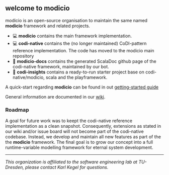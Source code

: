 ## welcome to modicio

modicio is an open-source organisation to maintain the same named **modicio** framework and related projects. 

* :computer: **modicio** contains the main framework implementation.
* :computer: **codi-native** contains the (no longer maintained) CoDI-pattern reference implementation. The code has moved to the modicio main repository
* :book: **modicio-docs** contains the generated ScalaDoc github page of the codi-native framework, maintained by our bot.
* :rocket: **codi-insights** contains a ready-to-run starter project base on codi-native/modicio, scala and the playframework.

A quick-start regarding **modicio** can be found in out [getting-started guide](https://github.com/modicio/modicio/wiki/Getting-Started)

General information are documented in our [wiki](https://github.com/modicio/modicio/wiki).

### Roadmap

A goal for future work was to keept the codi-native reference implementation as a clean snapshot. Consequently, extensions as stated in our wiki and/or issue board will not become part of the codi-native codebase. Instead, we develop and maintain all new features as part of the the **modicio** framework. The final goal is to grow our concept into a full runtime-variable modelling framework for eternal system development.

---

*This organization is affiliated to the software engineering lab at TU-Dresden, please contact Karl Kegel for questions.*
<!--

**Here are some ideas to get you started:**

🙋‍♀️ A short introduction - what is your organization all about?
🌈 Contribution guidelines - how can the community get involved?
👩‍💻 Useful resources - where can the community find your docs? Is there anything else the community should know?
🍿 Fun facts - what does your team eat for breakfast?
🧙 Remember, you can do mighty things with the power of [Markdown](https://docs.github.com/github/writing-on-github/getting-started-with-writing-and-formatting-on-github/basic-writing-and-formatting-syntax)
-->
